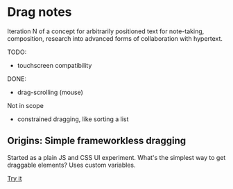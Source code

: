 # Drag notes

Iteration N of a concept for arbitrarily positioned text for note-taking, composition, research into advanced forms of collaboration with hypertext.

TODO:

- touchscreen compatibility

DONE:

- drag-scrolling (mouse)

Not in scope

- constrained dragging, like sorting a list

## Origins: Simple frameworkless dragging

Started as a plain JS and CSS UI experiment. What's the simplest way to get draggable elements? Uses custom variables.

[Try it](https://sackeyjason.github.io/draggable)
